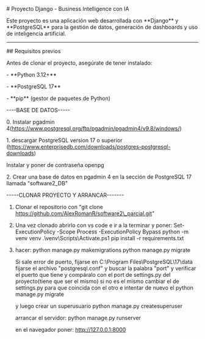 \# Proyecto Django - Business Intelligence con IA



Este proyecto es una aplicación web desarrollada con \*\*Django\*\* y \*\*PostgreSQL\*\* para la gestión de datos, generación de dashboards y uso de inteligencia artificial.



---



\## Requisitos previos

Antes de clonar el proyecto, asegúrate de tener instalado:

\- \*\*Python 3.12+\*\*

\- \*\*PostgreSQL 17\*\*

\- \*\*pip\*\* (gestor de paquetes de Python)







----BASE DE DATOS-----

0\. Instalar pgadmin 4(https://www.postgresql.org/ftp/pgadmin/pgadmin4/v9.8/windows/)



1\. descargar PostgreSQL version 17 o superior (https://www.enterprisedb.com/downloads/postgres-postgresql-downloads)

Instalar y poner de contraseña openpg





2\. Crear una base de datos en pgadmin 4 en la sección de PostgreSQL 17 llamada "software2\_DB"









-----CLONAR PROYECTO Y ARRANCAR-------

1. Clonar el repositorio con "git clone https://github.com/AlexRomanR/software2\_parcial.git"
2. Una vez clonado abrirlo con vs  code e ir a la terminar y poner:
    Set-ExecutionPolicy -Scope Process -ExecutionPolicy Bypass
    python -m venv venv
    .\\venv\\Scripts\\Activate.ps1
   pip install -r requirements.txt

   
3. hacer:
   python manage.py makemigrations
   python manage.py migrate

   Si sale error de puerto, fijarse en C:\\Program Files\\PostgreSQL\\17\\data fijarse el archivo "postgresql.conf" y  buscar la palabra "port" y verificar el puerto que tiene y compáralo con el port de settings.py del proyecto(tiene que ser el mismo) si no es el mismo cambiar el de settings.py para que coincida con el otro e intentar de nuevo el python manage.py migrate

   y luego crear un superusuario
   python manage.py createsuperuser

   arrancar el servidor:
   python manage.py runserver

   en el navegador poner: http://127.0.0.1:8000

   



